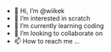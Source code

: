 - 👋 Hi, I’m @wiikek
- 👀 I’m interested in scratch
- 🌱 I’m currently learning coding
- 💞️ I’m looking to collaborate on 
- 📫 How to reach me ...

<!---
wiikeknoo/wiikeknoo is a ✨ special ✨ repository because its `README.md` (this file) appears on your GitHub profile.
You can click the Preview link to take a look at your changes.
--->
